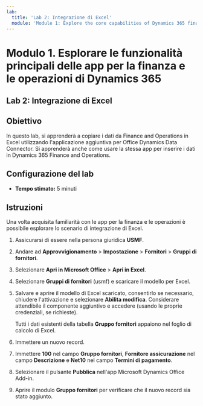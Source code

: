```yaml
---
lab:
  title: 'Lab 2: Integrazione di Excel'
  module: 'Module 1: Explore the core capabilities of Dynamics 365 finance and operations apps'
---
```


# Modulo 1. Esplorare le funzionalità principali delle app per la finanza e le operazioni di Dynamics 365

## Lab 2: Integrazione di Excel

## Obiettivo

In questo lab, si apprenderà a copiare i dati da Finance and Operations in Excel utilizzando l'applicazione aggiuntiva per Office Dynamics Data Connector. Si apprenderà anche come usare la stessa app per inserire i dati in Dynamics 365 Finance and Operations. 

## Configurazione del lab

   - **Tempo stimato:** 5 minuti

## Istruzioni

Una volta acquisita familiarità con le app per la finanza e le operazioni è possibile esplorare lo scenario di integrazione di Excel.

1.  Assicurarsi di essere nella persona giuridica **USMF**.

2.  Andare ad **Approvvigionamento** > **Impostazione** > **Fornitori** > **Gruppi di fornitori**.

3.  Selezionare **Apri in Microsoft Office** > **Apri in Excel**.

4.  Selezionare **Gruppi di fornitori** (usmf) e scaricare il modello per Excel.

5.  Salvare e aprire il modello di Excel scaricato, consentirlo se necessario, chiudere l'attivazione e selezionare **Abilita modifica**. Considerare attendibile il componente aggiuntivo e accedere (usando le proprie credenziali, se richieste).

    Tutti i dati esistenti della tabella **Gruppo fornitori** appaiono nel foglio di calcolo di Excel.

6.  Immettere un nuovo record.

7.  Immettere **100** nel campo **Gruppo fornitori**, **Fornitore assicurazione** nel campo **Descrizione** e **Net10** nel campo **Termini di pagamento**.

8.  Selezionare il pulsante **Pubblica** nell'app Microsoft Dynamics Office Add-in.

9.  Aprire il modulo **Gruppo fornitori** per verificare che il nuovo record sia stato aggiunto.

